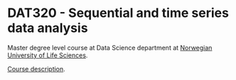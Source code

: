 
# DAT320 - Sequential and time series data analysis

Master degree level course at Data Science department at [Norwegian University of Life Sciences](https://www.nmbu.no).
 
[Course description](https://www.nmbu.no/course/DAT320).



